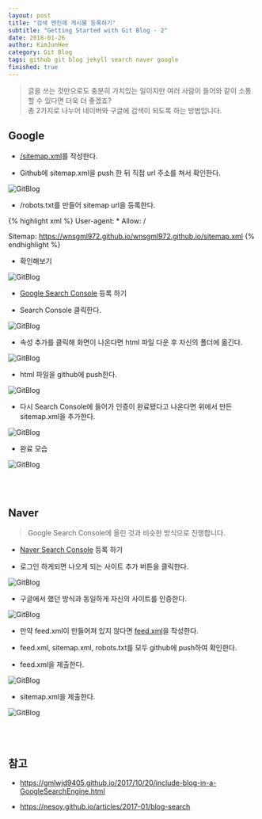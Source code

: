 ```yaml
---
layout: post
title: "검색 엔진에 게시물 등록하기"
subtitle: "Getting Started with Git Blog - 2"
date: 2018-01-26
author: KimJunHee
category: Git Blog
tags: github git blog jekyll search naver google
finished: true
---
```


> 글을 쓰는 것만으로도 충분히 가치있는 일이지만 여러 사람이 들어와 같이 소통할 수 있다면 더욱 더 좋겠죠? <br/>총 2가지로 나누어 네이버와 구글에 검색이 되도록 하는 방법입니다.

## Google

* [/sitemap.xml](https://github.com/wnsgml972/wnsgml972.github.io/blob/master/sitemap.xml "sitemap.xml")를 작성한다.



* Github에 sitemap.xml을 push 한 뒤 직접 url 주소를 쳐서 확인한다.

![GitBlog](/img/gitBlog_sitexml.png "site.xml")

* /robots.txt를 만들어 sitemap url을 등록한다.

{% highlight xml %}
User-agent: *
Allow: /

Sitemap: https://wnsgml972.github.io/wnsgml972.github.io/sitemap.xml
{% endhighlight %}

* 확인해보기

![GitBlog](/img/gitBlog_sitemapRobot.png "Confirm")

* [Google Search Console](https://www.google.com/webmasters/#?modal_active=none "Google Search") 등록 하기

* Search Console 클릭한다.

![GitBlog](/img/gitBlog_search-console.png "Search")

* 속성 추가를 클릭해 화면이 나온다면 html 파일 다운 후 자신의 폴더에 옮긴다.

![GitBlog](/img/gitBlog_complete.png "Complete")

* html 파일을 github에 push한다.

![GitBlog](/img/gitBlog_googlehtml.png "Google HTML")

* 다시 Search Console에 들어가 인증이 완료됐다고 나온다면 위에서 만든 sitemap.xml을 추가한다.

![GitBlog](/img/gitBlog_addSitexml.png "Add Site XML")

* 완료 모습

![GitBlog](/img/gitBlog_complete2.png "Complete")



<br/><br/>
## Naver

> Google Search Console에 올린 것과 비슷한 방식으로 진행합니다.

* [Naver Search Console](https://www.google.com/webmasters/#?modal_active=none "Google Search") 등록 하기

* 로그인 하게되면 나오게 되는 사이트 추가 버튼을 클릭한다.

![GitBlog](/img/gitBlog_addNaver.png "Add Naver")

* 구글에서 했던 방식과 동일하게 자신의 사이트를 인증한다.

![GitBlog](/img/gitBlog_naverEnroll.png "Add Naver")

* 만약 feed.xml이 만들어져 있지 않다면 [feed.xml](https://github.com/wnsgml972/wnsgml972.github.io/blob/master/feed.xml "feed.xml")을 작성한다.



* feed.xml, sitemap.xml, robots.txt를 모두 github에 push하여 확인한다.

* feed.xml을 제출한다.

![GitBlog](/img/gitBlog_addFeed.png "Add Feed")

* sitemap.xml을 제출한다.

![GitBlog](/img/gitBlog_addSitemap.png "Add Site")

<br/><br/>
## 참고

* <https://gmlwjd9405.github.io/2017/10/20/include-blog-in-a-GoogleSearchEngine.html>

* <https://nesoy.github.io/articles/2017-01/blog-search>
